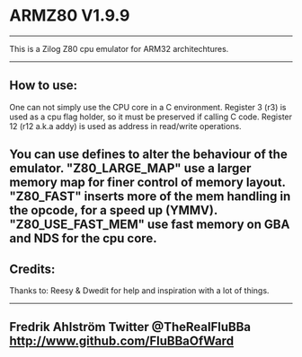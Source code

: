 # ARMZ80 V1.9.9
--------------------------------------------------------------------------------
This is a Zilog Z80 cpu emulator for ARM32 architechtures.

--------------------------------------------------------------------------------
How to use:
--------------------------------------------------------------------------------
One can not simply use the CPU core in a C environment.
Register 3 (r3) is used as a cpu flag holder, so it must be preserved if calling
C code. Register 12 (r12 a.k.a addy) is used as address in read/write operations.

You can use defines to alter the behaviour of the emulator.
"Z80_LARGE_MAP" use a larger memory map for finer control of memory layout.
"Z80_FAST" inserts more of the mem handling in the opcode, for a speed up (YMMV).
"Z80_USE_FAST_MEM" use fast memory on GBA and NDS for the cpu core.
--------------------------------------------------------------------------------
Credits:
--------------------------------------------------------------------------------
Thanks to:
Reesy & Dwedit for help and inspiration with a lot of things.


--------------------------------------
Fredrik Ahlström
Twitter @TheRealFluBBa
http://www.github.com/FluBBaOfWard
--------------------------------------
